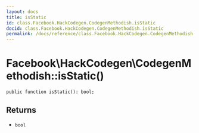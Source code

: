```yaml
---
layout: docs
title: isStatic
id: class.Facebook.HackCodegen.CodegenMethodish.isStatic
docid: class.Facebook.HackCodegen.CodegenMethodish.isStatic
permalink: /docs/reference/class.Facebook.HackCodegen.CodegenMethodish.isStatic.md
---
```

# Facebook\\HackCodegen\\CodegenMethodish::isStatic()




``` Hack
public function isStatic(): bool;
```




## Returns




- ` bool `